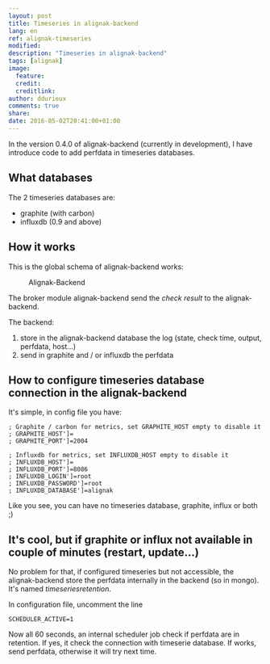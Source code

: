 ```yaml
---
layout: post
title: Timeseries in alignak-backend
lang: en
ref: alignak-timeseries
modified:
description: "Timeseries in alignak-backend"
tags: [alignak]
image:
  feature:
  credit:
  creditlink:
author: ddurieux
comments: true
share:
date: 2016-05-02T20:41:00+01:00
---
```


In the version 0.4.0 of alignak-backend (currently in development), I have introduce code to add perfdata in timeseries databases.

## What databases

The 2 timeseries databases are:

* graphite (with carbon)
* influxdb (0.9 and above)

## How it works

This is the global schema of alignak-backend works:

<figure>
    <img src="{{ site.url }}/images/alignak-backend/alignak_backend_timeseries.png" alt="">
    <figcaption>Alignak-Backend</figcaption>
</figure>


The broker module alignak-backend send the _check result_ to the alignak-backend.

The backend:

1. store in the alignak-backend database the log (state, check time, output, perfdata, host...)
2. send in graphite and / or influxdb the perfdata


## How to configure timeseries database connection in the alignak-backend

It's simple, in config file you have:

```
; Graphite / carbon for metrics, set GRAPHITE_HOST empty to disable it
; GRAPHITE_HOST']=
; GRAPHITE_PORT']=2004

; Influxdb for metrics, set INFLUXDB_HOST empty to disable it
; INFLUXDB_HOST']=
; INFLUXDB_PORT']=8086
; INFLUXDB_LOGIN']=root
; INFLUXDB_PASSWORD']=root
; INFLUXDB_DATABASE']=alignak
```

Like you see, you can have no timeseries database, graphite, influx or both ;)

## It's cool, but if graphite or influx not available in couple of minutes (restart, update...)

No problem for that, if configured timeseries but not accessible, the alignak-backend store the perfdata internally in the backend (so in 
mongo). It's named _timeseriesretention_.

In configuration file, uncomment the line

```
SCHEDULER_ACTIVE=1
```

Now all 60 seconds, an internal scheduler job check if perfdata are in retention.
If yes, it check the connection with timeserie database. If works, send perfdata, otherwise it will try next time.


